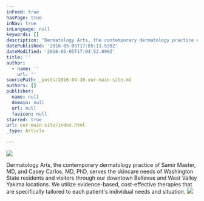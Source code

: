 ```yaml
---
inFeed: true
hasPage: true
inNav: true
inLanguage: null
keywords: []
description: "Dermatology Arts, the contemporary dermatology practice of Samir Master, MD, and Casey Carlos, MD, PhD, serves the skincare needs of Washington State residents and visitors through our downtown Bellevue and West Valley Yakima locations. We utilize evidence-based, cost-effective therapies that are specifically tailored to each patient's individual needs and situation."
datePublished: '2016-05-05T17:05:11.538Z'
dateModified: '2016-05-05T17:04:52.099Z'
title: ''
author:
  - name: ''
    url: ''
sourcePath: _posts/2016-04-30-our-main-site.md
authors: []
publisher:
  name: null
  domain: null
  url: null
  favicon: null
starred: true
url: our-main-site/index.html
_type: Article

---
```

![](https://the-grid-user-content.s3-us-west-2.amazonaws.com/b025c8ad-7bc1-4cc4-aba9-7dd52e13879f.jpg)

Dermatology Arts, the contemporary dermatology practice of Samir Master, MD, and Casey Carlos, MD, PhD, serves the skincare needs of Washington State residents and visitors through our downtown Bellevue and West Valley Yakima locations. We utilize evidence-based, cost-effective therapies that are specifically tailored to each patient's individual needs and situation.
![](https://the-grid-user-content.s3-us-west-2.amazonaws.com/ab612bef-786e-48bb-8167-02bd982732a2.jpg)